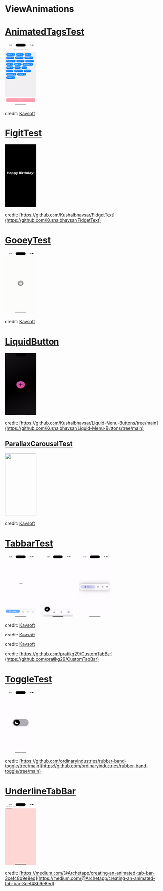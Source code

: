 # ViewAnimations

# [AnimatedTagsTest](https://github.com/samgusa/ViewAnimations/tree/main/AnimatedTagsTest)

<img src="AnimatedTagsTest/AnimatedTagsTest.gif" alt="" width="100" height="200">

credit: [Kavsoft](https://www.youtube.com/watch?v=FzL11vRhzs8)

# [FigitTest](https://github.com/samgusa/ViewAnimations/tree/main/FigitTest)

<img src="FigitTest/FigitTest.gif" alt="" width="100" height="200">

credit: [https://github.com/Kushalbhavsar/FidgetText](https://github.com/Kushalbhavsar/FidgetText)

# [GooeyTest](https://github.com/samgusa/ViewAnimations/tree/main/GooeyTest)

<img src="GooeyTest/GooeyTest.gif" alt="" width="100" height="200">

credit: [Kavsoft](https://www.youtube.com/watch?v=jWvNdSetIXo&t=19s)

# [LiquidButton](https://github.com/samgusa/ViewAnimations/tree/main/LiquidButtonTest)

<img src="LiquidButtonTest/LiquidButton.gif" alt="" width="100" height="200">

credit: [https://github.com/Kushalbhavsar/Liquid-Menu-Buttons/tree/main](https://github.com/Kushalbhavsar/Liquid-Menu-Buttons/tree/main)

## [ParallaxCarouselTest](https://github.com/samgusa/ViewAnimations/tree/main/ParallaxCarouselTest)

<img src="ParallaxCarouselTest/parallaxCarouselTest.gif" alt="" width="100" height="200">

credit: [Kavsoft](https://www.youtube.com/watch?v=3zBSgXoSugU&t=13s)

# [TabbarTest](https://github.com/samgusa/ViewAnimations/tree/main/TabBarTest)

<p float="left">
  <img src="TabBarTest/TabbarTest1.gif" alt="" width="100" height="200">
  &nbsp;&nbsp;&nbsp;
  <img src="TabBarTest/TabbarTest2.gif" alt="" width="100" height="200">
  &nbsp;&nbsp;&nbsp;
  <img src="TabBarTest/TabbarTest3.gif" alt="" width="100" height="200">
</p>

credit: [Kavsoft](https://www.youtube.com/watch?v=Lw-vimpu6Cs&t=3s)

credit: [Kavsoft](https://www.youtube.com/watch?v=Lw-vimpu6Cs&t=3s)

credit: [Kavsoft](https://www.youtube.com/watch?v=XZuc8WnZIS4&t=2s)

credit: [https://github.com/pratikg29/CustomTabBar](https://github.com/pratikg29/CustomTabBar)

# [ToggleTest](https://github.com/samgusa/ViewAnimations/tree/main/UnderlineTabBarTest)

<img src="ToggleTest/ToggleTest.gif" alt="" width="100" height="200">

credit: [https://github.com/ordinaryindustries/rubber-band-toggle/tree/main](https://github.com/ordinaryindustries/rubber-band-toggle/tree/main)

# [UnderlineTabBar](https://github.com/samgusa/FunAnimations/tree/main/UnderlineTabBarTest)

<img src="UnderlineTabBarTest/UnderlineTabBarTest.gif" alt="" width="100" height="200">

credit: [https://medium.com/@Archetapp/creating-an-animated-tab-bar-3cef48b9e8ed](https://medium.com/@Archetapp/creating-an-animated-tab-bar-3cef48b9e8ed)
